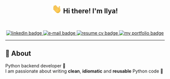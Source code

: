 <!-- Heading -->
<h2 align="center">
  <img 
    src = "src/hand.gif"
    width = 30px
    alt="hello hand gif"
  />
  Hi there! I'm Ilya!
</h2>

<br>

<!-- Badges -->
<p align="center">

  <a href="https://www.linkedin.com/in/i-kazakov/">
    <img 
      src="https://img.shields.io/badge/linkedin-0077B5.svg?style=for-the-badge&logo=linkedin&logoColor=white"
      alt="linkedin badge"
    />
  </a>

  <a href="mailto:kazzilacareer@gmail.com?subject=[GitHub]%20🔥%20Contact%20us&body=Hi%20Ilya%2C%0A%0AI%27m%20coming%20to%20you%20today%20after%20seeing%20your%20GitHub%20profile%20for%20...">
    <img 
      src="https://img.shields.io/badge/e‑mail-D14836.svg?style=for-the-badge&logo=GMail&logoColor=white"
      alt="e‑mail badge"
    />
  </a>

  <a href="https://mrkazzila.com/">
    <img 
      src="https://img.shields.io/badge/resume-cv?style=for-the-badge&logo=readme&logoColor=white"
      alt="resume cv badge"
    />
  </a>

  <a href="https://mrkazzila.github.io/portfolio/">
    <img 
      src="https://img.shields.io/badge/portfolio-my?style=for-the-badge&logo=awesomelists&logoColor=d9d9d9&color=8c52ff"
      alt="my portfolio badge"
    />
  </a>

</p>
<!-- END Badges -->

<hr>


<!-- About section -->
## 💬 About

Python backend developer 🐍<br>
I am passionate about writing **clean**, **idiomatic** and **reusable** Python code 🌱 <br>

<!-- END About -->

<!-- 
I expand my knowledge through continuous learning and professional development 📚

## 🧠 My stack

- Python
- FastAPI, asyncio, Typer, Pydantic, Django
- SQL (PostgreSQL, SQLite, CockroachDB, SQLAlchemy, alembic)
- NoSQL (etcd, MongoDB, redis)
- Broker (Celery, RabbitMQ)
- Docker, docker-compose, Nginx, Crontab, systemd
- ...

My contacts:
Email: kazzilacareer@gmail.com
Telegram: @mrKazzila || https://t.me/mrKazzila
Web-site: https://mrkazzila.com
GitHub: https://github.com/mrKazzila
-->
